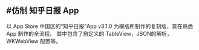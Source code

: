 #仿制 知乎日报 App
------
以 App Store 中国区的“知乎日报”App v3.1.0 为模版所制作的复刻版，意在熟悉 App 制作的全流程。
其中包含了自定义的 TableView，JSON的解析，WKWebView 配置等。